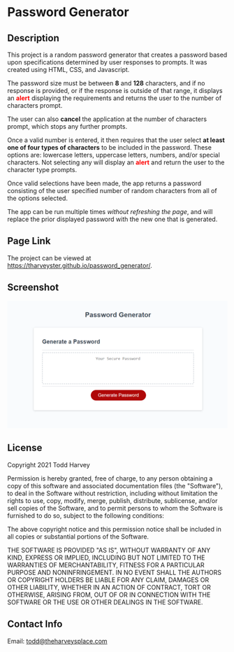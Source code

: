 # Password Generator

## Description

This project is a random password generator that creates a password based upon specifications determined by user responses to prompts. It was created using HTML, CSS, and Javascript.

The password size must be between **8** and **128** characters, and if no response is provided, or if the response is outside of that range, it displays an **<span style="color: red">alert</span>** displaying the requirements and returns the user to the number of characters prompt.

The user can also **cancel** the application at the number of characters prompt, which stops any further prompts.

Once a valid number is entered, it then requires that the user select **at least one of four types of characters** to be included in the password. These options are: lowercase letters, uppercase letters, numbers, and/or special characters. Not selecting any will display an **<span style="color: red">alert</span>** and return the user to the character type prompts.

Once valid selections have been made, the app returns a password consisting of the user specified number of random characters from all of the options selected.

The app can be run multiple times *without refreshing the page*, and will replace the prior displayed password with the new one that is generated.

## Page Link
The project can be viewed at <https://tharveyster.github.io/password_generator/>.

## Screenshot

![The Password Generator application displays a red button to "Generate Password".](./assets/images/password-generator-screenshot.png)

## License
Copyright 2021 Todd Harvey

Permission is hereby granted, free of charge, to any person obtaining a copy of this software and associated documentation files (the "Software"), to deal in the Software without restriction, including without limitation the rights to use, copy, modify, merge, publish, distribute, sublicense, and/or sell copies of the Software, and to permit persons to whom the Software is furnished to do so, subject to the following conditions:

The above copyright notice and this permission notice shall be included in all copies or substantial portions of the Software.

THE SOFTWARE IS PROVIDED "AS IS", WITHOUT WARRANTY OF ANY KIND, EXPRESS OR IMPLIED, INCLUDING BUT NOT LIMITED TO THE WARRANTIES OF MERCHANTABILITY, FITNESS FOR A PARTICULAR PURPOSE AND NONINFRINGEMENT. IN NO EVENT SHALL THE AUTHORS OR COPYRIGHT HOLDERS BE LIABLE FOR ANY CLAIM, DAMAGES OR OTHER LIABILITY, WHETHER IN AN ACTION OF CONTRACT, TORT OR OTHERWISE, ARISING FROM, OUT OF OR IN CONNECTION WITH THE SOFTWARE OR THE USE OR OTHER DEALINGS IN THE SOFTWARE.

## Contact Info
Email: todd@theharveysplace.com
